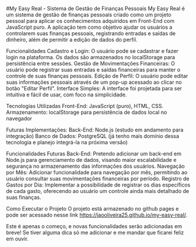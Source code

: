 #My Easy Real - Sistema de Gestão de Finanças Pessoais
My Easy Real é um sistema de gestão de finanças pessoais criado como um projeto pessoal para aplicar os conhecimentos adquiridos em Front-End com JavaScript puro. A aplicação tem como objetivo ajudar os usuários a controlarem suas finanças pessoais, registrando entradas e saídas de dinheiro, além de permitir a edição de dados do perfil.

Funcionalidades
Cadastro e Login: O usuário pode se cadastrar e fazer login na plataforma. Os dados são armazenados no localStorage para persistência entre sessões.
Gestão de Movimentações Financeiras: O usuário pode registrar suas entradas e saídas financeiras para manter o controle de suas finanças pessoais.
Edição de Perfil: O usuário pode editar suas informações pessoais através de um pop-up acessado ao clicar no botão "Editar Perfil".
Interface Simples: A interface foi projetada para ser intuitiva e fácil de usar, com foco na simplicidade.

Tecnologias Utilizadas
Front-End: JavaScript (puro), HTML, CSS.
Armazenamento: localStorage para persistência de dados local no navegador

Futuras Implementações:
Back-End: Node.js (estudo em andamento para integração)
Banco de Dados: PostgreSQL (já tenho mais domínio dessa tecnologia e planejo integrá-la na próxima versão)

Funcionalidades Futuras
Back-End: Pretendo adicionar um back-end em Node.js para gerenciamento de dados, visando maior escalabilidade e segurança no armazenamento das informações dos usuários.
Navegação por Mês: Adicionar funcionalidade para navegação por mês, permitindo ao usuário consultar suas movimentações financeiras por período.
Registro de Gastos por Dia: Implementar a possibilidade de registrar os dias específicos de cada gasto, oferecendo ao usuário um controle ainda mais detalhado de suas finanças.

Como Executar o Projeto
O projeto está armazenado no github pages e pode ser acessado nesse link https://jaooliveira25.github.io/my-easy-real/.

Este é apenas o começo, e novas funcionalidades serão adicionadas em breve! Se tiver alguma dica só me adicionar e me mandar que ficarei feliz em ouvir.
